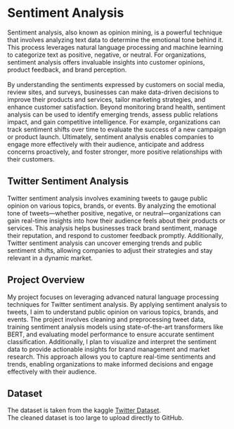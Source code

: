 # Sentiment Analysis

Sentiment analysis, also known as opinion mining, is a powerful technique that involves analyzing text data to determine the emotional tone behind it. This process leverages natural language processing and machine learning to categorize text as positive, negative, or neutral. For organizations, sentiment analysis offers invaluable insights into customer opinions, product feedback, and brand perception. 
<br>
<br>
By understanding the sentiments expressed by customers on social media, review sites, and surveys, businesses can make data-driven decisions to improve their products and services, tailor marketing strategies, and enhance customer satisfaction. Beyond monitoring brand health, sentiment analysis can be used to identify emerging trends, assess public relations impact, and gain competitive intelligence. For example, organizations can track sentiment shifts over time to evaluate the success of a new campaign or product launch. Ultimately, sentiment analysis enables companies to engage more effectively with their audience, anticipate and address concerns proactively, and foster stronger, more positive relationships with their customers.

## Twitter Sentiment Analysis

Twitter sentiment analysis involves examining tweets to gauge public opinion on various topics, brands, or events. By analyzing the emotional tone of tweets—whether positive, negative, or neutral—organizations can gain real-time insights into how their audience feels about their products or services. This analysis helps businesses track brand sentiment, manage their reputation, and respond to customer feedback promptly. Additionally, Twitter sentiment analysis can uncover emerging trends and public sentiment shifts, allowing companies to adjust their strategies and stay relevant in a dynamic market.

## Project Overview

My project focuses on leveraging advanced natural language processing techniques for Twitter sentiment analysis. By applying sentiment analysis to tweets, I aim to understand public opinion on various topics, brands, and events. The project involves cleaning and preprocessing tweet data, training sentiment analysis models using state-of-the-art transformers like BERT, and evaluating model performance to ensure accurate sentiment classification. Additionally, I plan to visualize and interpret the sentiment data to provide actionable insights for brand management and market research. This approach allows you to capture real-time sentiments and trends, enabling organizations to make informed decisions and engage effectively with their audience.

## Dataset
The dataset is taken from the kaggle [Twitter Dataset](https://www.kaggle.com/datasets/goyaladi/twitter-dataset).<br>
The cleaned dataset is too large to upload directly to GitHub.
